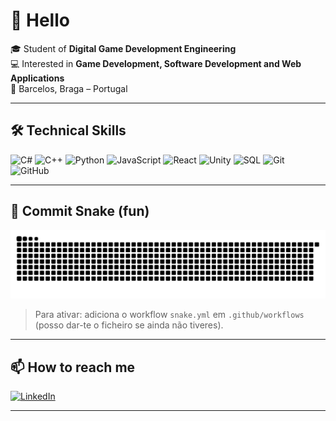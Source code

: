 <!-- Optional banner (troca o link por uma imagem tua ou remove esta linha) -->
<!-- <img src="https://images.unsplash.com/photo-1522071820081-009f0129c71c?q=80&w=1600&auto=format&fit=crop" alt="Banner" width="100%"> -->

# 👋 Hello

🎓 Student of **Digital Game Development Engineering**  
💻 Interested in **Game Development, Software Development and Web Applications**  
📍 Barcelos, Braga – Portugal  

---

## 🛠️ Technical Skills
![C#](https://img.shields.io/badge/Code-C%23-239120?logo=csharp&logoColor=white)
![C++](https://img.shields.io/badge/Code-C++-00599C?logo=cplusplus&logoColor=white)
![Python](https://img.shields.io/badge/Code-Python-3776AB?logo=python&logoColor=white)
![JavaScript](https://img.shields.io/badge/Code-JavaScript-F7DF1E?logo=javascript&logoColor=black)
![React](https://img.shields.io/badge/Framework-React-61DAFB?logo=react&logoColor=black)
![Unity](https://img.shields.io/badge/Engine-Unity-000000?logo=unity&logoColor=white)
![SQL](https://img.shields.io/badge/Database-SQL-4479A1?logo=postgresql&logoColor=white)
![Git](https://img.shields.io/badge/Version%20Control-Git-F05032?logo=git&logoColor=white)
![GitHub](https://img.shields.io/badge/Platform-GitHub-181717?logo=github&logoColor=white)

---


## 🐍 Commit Snake (fun)
![Snake animation](https://github.com/GabrielLima00/GabrielLima00/blob/output/snake.svg)

> Para ativar: adiciona o workflow `snake.yml` em `.github/workflows` (posso dar-te o ficheiro se ainda não tiveres).

---

## 📫 How to reach me
[![LinkedIn](https://img.shields.io/badge/LinkedIn-0A66C2?logo=linkedin&logoColor=white)](https://www.linkedin.com/in/gabriel-lima-191878385/)

---
